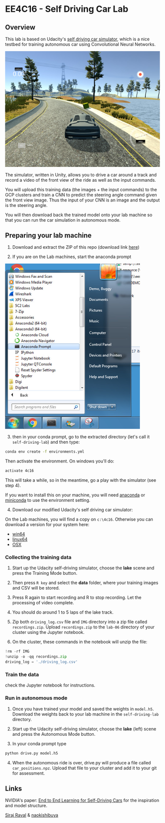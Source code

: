 # EE4C16 - Self Driving Car Lab

## Overview

This lab is based on Udacity's [self driving car
simulator](https://github.com/udacity/self-driving-car-sim), which is
a nice testbed for training autonomous car using Convolutional Neural
Networks.

![Simulated Self Driving Car Project Demo](/images/screenshot.jpg)

The simulator, written in Unity, allows you to drive a car around a
track and record a video of the front view of the ride as well as the
input commands.

You will upload this training data (the images + the input commands)
to the GCP clusters and train a CNN to predict the steering angle
command given the front view image. Thus the input of your CNN is an
image and the output is the steering angle.

You will then download back the trained model onto your lab machine so
that you can run the car simulation in autonomous mode.

## Preparing your lab machine

1. Download and extract the ZIP of this repo (download link
[here](https://github.com/frcs/EE4C16-self-driving-lab/archive/master.zip))

2. If you are on the Lab machines, start the anaconda prompt

![anaconda](/images/anaconda-start.jpg)

3. then in your conda prompt, go to the extracted directory (let's
call it `self-driving-lab`) and then type:

```bash
conda env create -f environments.yml
```

Then activate the environment. On windows you'll do:
```bash
activate 4c16
```

This will take a while, so in the meantime, go a play with the
simulator (see step 4).

If you want to install this on your machine, you will need
[anaconda](https://www.continuum.io/downloads) or
[miniconda](https://conda.io/miniconda.html) to use the
environment setting. 

4. Download our modified Udacity's self driving car simulator:

On the Lab machines, you will find a copy on `c:\4c16`. Otherwise you
can download a version for your system here:

*  [win64](https://drive.google.com/file/d/1vs_AbhXxPVL1fjCbRiKItR0U432ANRyh)
*  [linux64](https://drive.google.com/file/d/1ABdmMtDHMl_bRSTyDyH2zqdURkzzl93y)
*  [OSX](https://drive.google.com/open?id=1qqt_Q8pZqQFpvn9xHRMc002ABq-tQQDK)


### Collecting the training data

1. Start up the Udacity self-driving simulator, choose the **lake**
scene and press the Training Mode button.

2. Then press `R key` and select the **data** folder, where your
training images and CSV will be stored.

3. Press R again to start recording and R to stop recording. Let the
processing of video complete.

4. You should do around 1 to 5 laps of the lake track.

5. Zip both `driving_log.csv` file and `IMG` directory into a zip file
called `recordings.zip`. Upload `recordings.zip` to the 
`lab-06` directory of your cluster using the Jupyter notebook.

6. On the cluster, these commands in the notebook will unzip the file:
```python
!rm -rf IMG
!unzip -o -qq recordings.zip
driving_log = './driving_log.csv'
```

### Train the data

check the Jupyter notebook for instructions.

### Run in autonomous mode

1. Once you have trained your model and saved the weights in
`model.h5`. Download the weights back to your lab machine in the
`self-driving-lab` directory.

2. Start up the Udacity self-driving simulator, choose the **lake**
(left) scene and press the Autonomous Mode button.

3. In your conda prompt type 

```python
python drive.py model.h5
```

4. When the autonomous ride is over, drive.py will produce a file
called `car_positions.npz`. Upload that file to your cluster and add
it to your git for assessment.


## Links

NVIDIA's paper: [End to End Learning for Self-Driving Cars](http://images.nvidia.com/content/tegra/automotive/images/2016/solutions/pdf/end-to-end-dl-using-px.pdf) for the inspiration and model structure.

[Siraj Raval](https://github.com/llsourcell) & [naokishibuya](https://github.com/naokishibuya)



